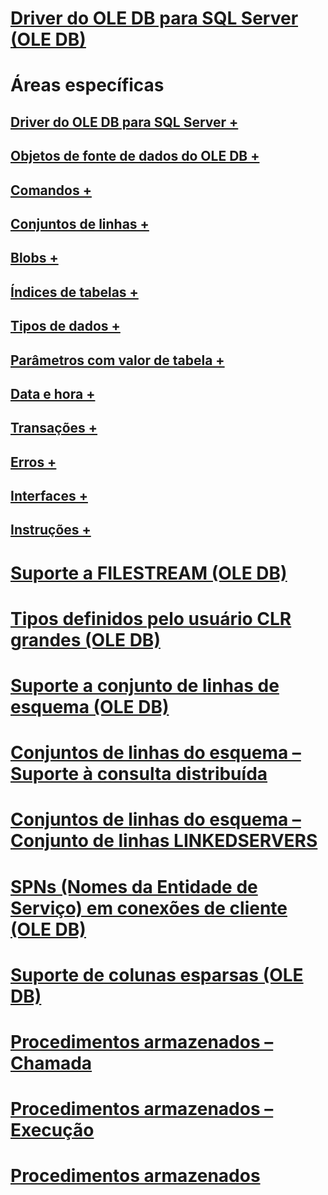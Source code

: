 # [Driver do OLE DB para SQL Server (OLE DB)](oledb-driver-for-sql-server-ole-db.md)

# Áreas específicas
## [Driver do OLE DB para SQL Server +](../../oledb/ole-db-driver/creating-a-oledb-driver-for-sql-server-application.md)
## [Objetos de fonte de dados do OLE DB +](../../oledb/ole-db-data-source-objects/data-source-objects-ole-db.md)
## [Comandos +](../../oledb/ole-db-commands/commands.md)
## [Conjuntos de linhas +](../../oledb/ole-db-rowsets/rowsets.md)
## [Blobs +](../../oledb/ole-db-blobs/blobs-and-ole-objects.md)
## [Índices de tabelas +](../../oledb/ole-db-tables-indexes/tables-and-indexes.md)
## [Tipos de dados +](../../oledb/ole-db-data-types/data-types-ole-db.md)
## [Parâmetros com valor de tabela +](../../oledb/ole-db-table-valued-parameters/table-valued-parameters-ole-db.md)
## [Data e hora +](../../oledb/ole-db-date-time/date-and-time-improvements-ole-db.md)
## [Transações +](../../oledb/ole-db-transactions/transactions.md)
## [Erros +](../../oledb/ole-db-errors/errors.md)
## [Interfaces +](../../oledb/ole-db-interfaces/oledb-driver-for-sql-server-ole-db-interfaces.md)
## [Instruções +](../../oledb/ole-db-how-to/ole-db-how-to-topics.md)

# [Suporte a FILESTREAM (OLE DB)](filestream-support-ole-db.md)
# [Tipos definidos pelo usuário CLR grandes (OLE DB)](large-clr-user-defined-types-ole-db.md)
# [Suporte a conjunto de linhas de esquema (OLE DB)](schema-rowset-support-ole-db.md)
# [Conjuntos de linhas do esquema – Suporte à consulta distribuída](schema-rowsets-distributed-query-support.md)
# [Conjuntos de linhas do esquema – Conjunto de linhas LINKEDSERVERS](schema-rowsets-linkedservers-rowset.md)
# [SPNs (Nomes da Entidade de Serviço) em conexões de cliente (OLE DB)](service-principal-names-spns-in-client-connections-ole-db.md)
# [Suporte de colunas esparsas (OLE DB)](sparse-columns-support-ole-db.md)
# [Procedimentos armazenados – Chamada](stored-procedures-calling.md)
# [Procedimentos armazenados – Execução](stored-procedures-running.md)
# [Procedimentos armazenados](stored-procedures.md)
